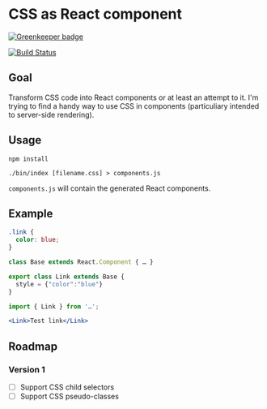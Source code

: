 # CSS as React component

[![Greenkeeper badge](https://badges.greenkeeper.io/xtuc/CSS-as-React-component.svg)](https://greenkeeper.io/)

[![Build Status](https://travis-ci.org/xtuc/CSS-as-React-component.svg?branch=master)](https://travis-ci.org/xtuc/CSS-as-React-component)

## Goal

Transform CSS code into React components or at least an attempt to it.
I'm trying to find a handy way to use CSS in components (particuliary intended to server-side rendering).

## Usage

```shell
npm install
```

```shell
./bin/index [filename.css] > components.js
```

`components.js` will contain the generated React components.

## Example

```css
.link {
  color: blue;
}
```

```js
class Base extends React.Component { … }

export class Link extends Base {
  style = {"color":"blue"}
}
```

```jsx
import { Link } from '…';

<Link>Test link</Link>
```

## Roadmap

### Version 1

* [ ] Support CSS child selectors
* [ ] Support CSS pseudo-classes
